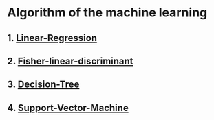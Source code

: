 # Algorithm of the machine learning

## 1. [Linear-Regression](<https://github.com/secondlevel/Linear-Regression>)

## 2. [Fisher-linear-discriminant](<https://github.com/secondlevel/Fisher-linear-discriminant>)

## 3. [Decision-Tree](<https://github.com/secondlevel/Decision-Tree>)

## 4. [Support-Vector-Machine](<https://github.com/secondlevel/Support-Vector-Machine>)
